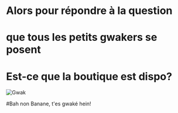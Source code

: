 # Alors pour répondre à la question

# que tous les petits gwakers se posent 

# Est-ce que la boutique est dispo?

![Gwak](https://puu.sh/ErPJq/2c01c2214c.png "le logo du Gwak")

#Bah non Banane, t'es gwaké hein!
